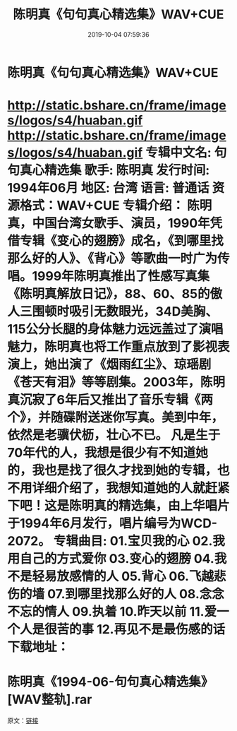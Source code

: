 ﻿---
title: 陈明真《句句真心精选集》WAV+CUE
date: 2019-10-04 07:59:36
categories: WAV车载音乐、镜像
tags: 华语中文
---
# 陈明真《句句真心精选集》WAV+CUE

http://static.bshare.cn/frame/images/logos/s4/huaban.gif
http://static.bshare.cn/frame/images/logos/s4/huaban.gif
专辑中文名: 句句真心精选集
歌手: 陈明真
发行时间: 1994年06月
地区: 台湾
语言: 普通话
资源格式：WAV+CUE
专辑介绍：
陈明真，中国台湾女歌手、演员，1990年凭借专辑《变心的翅膀》成名，《到哪里找那么好的人》、《背心》等歌曲一时广为传唱。1999年陈明真推出了性感写真集《陈明真解放日记》，88、60、85的傲人三围顿时吸引无数眼光，34D美胸、115公分长腿的身体魅力远远盖过了演唱魅力，陈明真也将工作重点放到了影视表演上，她出演了《烟雨红尘》、琼瑶剧《苍天有泪》等等剧集。2003年，陈明真沉寂了6年后又推出了音乐专辑《两个》，并随碟附送迷你写真。美到中年，依然是老骥伏枥，壮心不已。
凡是生于70年代的人，我想是很少有不知道她的，我也是找了很久才找到她的专辑，也不用详细介绍了，我想知道她的人就赶紧下吧！这是陈明真的精选集，由上华唱片于1994年6月发行，唱片编号为WCD-2072。
专辑曲目:
01.宝贝我的心
02.我用自己的方式爱你
03.变心的翅膀
04.我不是轻易放感情的人
05.背心
06.飞越悲伤的墙
07.到哪里找那么好的人
08.念念不忘的情人
09.执着
10.昨天以前
11.爱一个人是很苦的事
12.再见不是最伤感的话
下载地址：
==============================
陈明真《1994-06-句句真心精选集》[WAV整轨].rar
==============================
原文：[链接](https://blog.sina.com.cn/s/blog_1647c7e7601030h7v.html)